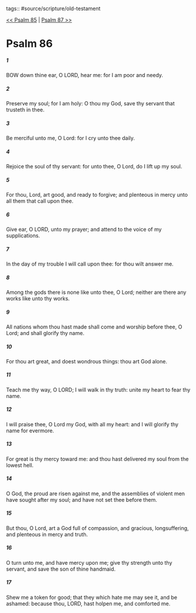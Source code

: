 tags:: #source/scripture/old-testament

[<< Psalm 85](/old-testament/19_Psalms/Psalm_85.md) | [Psalm 87 >>](/old-testament/19_Psalms/Psalm_87.md)

# Psalm 86

##### 1

BOW down thine ear, O LORD, hear me: for I am poor and needy.

##### 2

Preserve my soul; for I am holy: O thou my God, save thy servant that trusteth in thee.

##### 3

Be merciful unto me, O Lord: for I cry unto thee daily.

##### 4

Rejoice the soul of thy servant: for unto thee, O Lord, do I lift up my soul.

##### 5

For thou, Lord, art good, and ready to forgive; and plenteous in mercy unto all them that call upon thee.

##### 6

Give ear, O LORD, unto my prayer; and attend to the voice of my supplications.

##### 7

In the day of my trouble I will call upon thee: for thou wilt answer me.

##### 8

Among the gods there is none like unto thee, O Lord; neither are there any works like unto thy works.

##### 9

All nations whom thou hast made shall come and worship before thee, O Lord; and shall glorify thy name.

##### 10

For thou art great, and doest wondrous things: thou art God alone.

##### 11

Teach me thy way, O LORD; I will walk in thy truth: unite my heart to fear thy name.

##### 12

I will praise thee, O Lord my God, with all my heart: and I will glorify thy name for evermore.

##### 13

For great is thy mercy toward me: and thou hast delivered my soul from the lowest hell.

##### 14

O God, the proud are risen against me, and the assemblies of violent men have sought after my soul; and have not set thee before them.

##### 15

But thou, O Lord, art a God full of compassion, and gracious, longsuffering, and plenteous in mercy and truth.

##### 16

O turn unto me, and have mercy upon me; give thy strength unto thy servant, and save the son of thine handmaid.

##### 17

Shew me a token for good; that they which hate me may see it, and be ashamed: because thou, LORD, hast holpen me, and comforted me.
